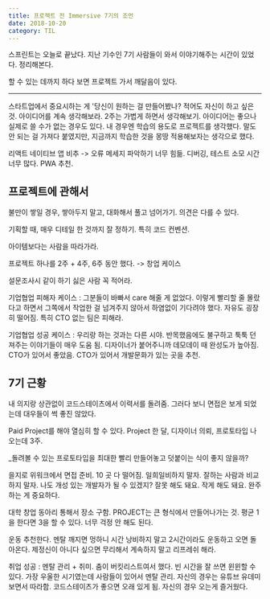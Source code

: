 ```yaml
---
title: 프로젝트 전 Immersive 7기의 조언
date: 2018-10-20
category: TIL
---
```


스프린트는 오늘로 끝났다. 지난 기수인 7기 사람들이 와서 이야기해주는 시간이 있었다. 정리해본다.

할 수 있는 데까지 하다 보면 프로젝트 가서 깨달음이 있다.

---

스타트업에서 중요시하는 게 '당신이 원하는 걸 만들어봤나? 적어도 자신이 하고 싶은 것. 아이디어를 계속 생각해보라. 2주는 가볍게 하면서 생각해보기. 아이디어는 좋으나 실제로 쓸 수가 없는 경우도 있다. 내 경우엔 학습의 용도로 프로젝트를 생각했다. 말도 안 되는 걸 가져다 붙였지만, 지금까지 학습한 것을 몽땅 적용해보자는 생각으로 했다.

리액트 네이티브 앱 비추 -> 오류 메세지 파악하기 너무 힘듦. 디버깅, 테스트 소모 시간 너무 많다. PWA 추천.

## 프로젝트에 관해서

불만이 쌓일 경우, 쌓아두지 말고, 대화해서 풀고 넘어가기. 의견은 다를 수 있다.

기획할 때, 매우 디테일 한 것까지 잘 정하기. 특히 코드 컨벤션.

아이템보다는 사람을 따라가라.

프로젝트 하나를 2주 + 4주, 6주 동안 했다. -> 창업 케이스

설문조사시 같이 하기 싫은 사람 꼭 적어라.

기업협업 피해자 케이스 : 그분들이 바빠서 care 해줄 게 없었다. 이렇게 빨리할 줄 몰랐다고 하면서 그쪽에서 작업한 걸 넘겨주지 않아서 하염없이 기다려야 했다. 자유도 굉장히 떨어짐. 특히 CTO 없는 팀은 피해라.

기업협업 성공 케이스 : 우리랑 하는 것과는 다른 시야. 반목했음에도 불구하고 툭툭 던져주는 이야기들이 매우 도움 됨. 디자이너가 붙어주니까 데모데이 때 완성도가 높아짐. CTO가 있어서 좋았음. CTO가 있어서 개발문화가 있는 곳을 추천.

## 7기 근황

내 의지랑 상관없이 코드스테이츠에서 이력서를 돌려줌. 그러다 보니 면접은 보게 되었는데 대우들이 썩 좋진 않았다.

Paid Project를 해야 열심히 할 수 있다. Project 한 달, 디자이너 의뢰, 프로토타입 나오는데 3주.

\_돌려볼 수 있는 프로토타입을 최대한 빨리 만들어놓고 덧붙이는 식이 좋지 않을까?

을지로 위워크에서 면접 준비. 10 곳 다 떨어짐. 일희일비하지 말자. 잘하는 사람과 비교하지 말자. 나도 개성 있는 개발자가 될 수 있겠지? 잘못 해도 돼요. 작게 해도 돼요. 완주 하는 게 중요하다.

대학 창업 동아리 통해서 장소 구함. PROJECT는 큰 형식에서 만들어나가는 것. 평균 1을 한다면 3을 할 수 있다. 너무 걱정 안 해도 된다.

운동 추천한다. 멘탈 깨지면 멍하니 시간 낭비하지 말고 2시간이라도 운동하고 오면 돌아온다. 제정신이 아니다 싶으면 무리해서 계속하지 말고 리프레쉬 해라.

취업 성공 : 멘탈 관리 + 취미. 춤이 버킷리스트여서 했다. 빈 시간을 잘 쓰면 윈윈할 수 있다. 가장 우울한 시기였는데 사람들이 있어서 멘탈 관리. 자신의 경우는 유튜브 유데미 보면서 따라함. 코드스테이츠가 좋으면 오래 있게 됨. 자신의 경우 오는게 즐거웠다.
